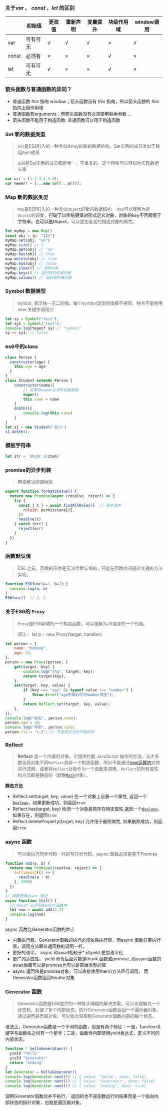 ### 关于*var* 、 *const* 、*let* 的区别

|       | 初始值   | 更改值 | 重新声明 | 变量提升 | 块级作用域 | window调用 |
| ----- | -------- | ------ | -------- | -------- | ---------- | ---------- |
| var   | 可有可无 | √      | √        | √        | ×          | √          |
| const | 必须有   | ×      | ×        | ×        | √          | ×          |
| let   | 可有可无 | √      | ×        | ×        | √          | ×          |

### 箭头函数与普通函数的异同？

+ 普通函数 *this* 指向 window；箭头函数没有 *this* 指向，所以箭头函数的 *this* 指向上级作用域
+ 普通函数有arguments；而箭头函数没有必须使用剩余参数 *...* 
+ 箭头函数不能用于构造函数: 普通函数可以用于构造函数

### Set 新的数据类型

> `Set`是ES6引入的一种类似Array的新的数据结构，Set实例的成员类似于数组item成员
>
> `区别`是Set实例的成员都是唯一，不重复的。这个特性可以轻松地实现数组去重

```js
var arr = [1,2,3,4,5,6];
var newArr = [...new Set(...arr)];
```

### Map 新的数据类型

>  `Map`是ES6引入的一种类似`Object`的新的数据结构。
> `Map`可以理解为是`Object`的超集，**打破了以传统键值对形式定义对象，对象的key不再局限于字符串，也可以是Object**。可以更加全面的描述对象的属性。 

```js
let myMap = new Map()
const obj = {p: "123"}
myMap.set(obj, "ok")
myMap.size() // 1
myMap.get(obj) // "ok"
myMap.has(obj) // true
map.delete(obj) // true
myMap.has(obj) // false
myMap.clear() // 清除所有
myMap.keys() // 返回键名的遍历器
myMap.values() // 返回值的遍历器
```

### Symbol 数据类型

> synbol, 表示独一无二的值，每个symbol类型的值都不相同。特点不能使用new 关键字调用它

```js
let sy = Symbol("test");
let sy1 = Symbol("test");
console.log(tepeof sy) // "symbol"
sy == sy1; // false
```

### **es6中的class**

```js
class Person {
  constructor(age) {
    this.age = age
  }
}
class Student extends Person {
    constructor(name){
        // 如果有super必须写在最强面
      	super()
        this.name = name
    }
    doSth(){
        console.log(this.name)
    }
}
let s1 = new Student('若川')
s1.doSth();
```

### **模板字符串**

```js
let str = `bhjdc ${item}`
```

### **promise的异步封装**

> 用来解决回调地狱

```js
export function formatStatus() {
  return new Promise(async (resolve, reject) => {
    try {
      const { t } = await findAllRoles({  // 异步请求
        roleId: permissions[0],
      })
      resolve(t)
    } catch (err) {
      reject(err)
    }
  })
}
```

### 函数默认值

> ES6 之前，函数的形参是无法给默认值的，只能在函数内部通过变通的方法实现。

```js
function ES6func(a=1, b=2) {
  console.log(a, b)
}
ES6func()  // 1, 2
```

### 关于ES6的 `Proxy`

> `Proxy`是ES6新增的一个构造函数，可以理解为JS语言的一个代理。
>
> 语法： let p = new Proxy(target, handler);

```js
let person = {
    name: "hemeng",
    age: 24,
};
person = new Proxy(person, {
    get(target, key) {
        console.log("xhg", target, key);
        return target[key];
    },
    set(target, key, value) {
        if (key === "age" && typeof value !== "number") {
            throw Error("age字段必须为Number类型");
        }
        return Reflect.set(target, key, value);
    },
});
console.log("姓名", person.name);
person.age = 20;
console.log("年龄", person.age);
person.cls = "1-2"; // 不是响应式的不能修改
```

### Reflect

> **Reflect** 是一个内置的对象，它提供拦截 JavaScript 操作的方法。与大多数全局对象不同`Reflect`并非一个构造函数，所以不能通过[new运算符](https://developer.mozilla.org/zh-CN/docs/Web/JavaScript/Reference/Operators/new)对其进行调用，或者将`Reflect`对象作为一个函数来调用。`Reflect`的所有属性和方法都是静态的（就像[`Math`](https://developer.mozilla.org/zh-CN/docs/Web/JavaScript/Reference/Global_Objects/Math)对象）。

**静态方法**

+ Reflect.set(target, key, value)   在一个对象上设置一个属性, 返回一个[`Boolean`](https://developer.mozilla.org/zh-CN/docs/Web/JavaScript/Reference/Global_Objects/Boolean)，如果更新成功，则返回`true`
+ Reflect.has(target, key)  检测一个对象是否存在特定属性,返回一个[`Boolean`](https://developer.mozilla.org/zh-CN/docs/Web/JavaScript/Reference/Global_Objects/Boolean)，如果存在，则返回`true`
+ Reflect.deleteProperty(target, key) 允许用于删除属性, 如果删除成功，则返回`true`

### **async** 函数

> 可以像执行同步代码一样的写异步代码，async 函数必须是基于Promise

```js
function add(a, b) {
  return new Promise((resolve, reject) => {
    setTimeout(() => {
      resolve(a + b)
    }, 2000)
  })
}
// 函数使用async 标记
async function test() {
  // await 必须写在async函数中
  let num = await add(2,3)
  console.log(num)
}
```

async 函数比Generator函数的优点

+ 内置执行器。Generator函数的执行必须依靠执行器，而async 函数自带执行器，调用方法跟普通函数的调用一样。
+ 更好的语义， async 和await相较于* 和yieId 更加语义化
+ 更广的适应性， yieId 命令后面只能是thunk 函数或promise, 而async函数的await后面可以是promise也可以是原始类型的值
+ async 返回值是promise对象，可以直接使用then()方法经行调用， 而Generator函数返回Iterator对象

### Generator 函数

> Generator函数是ES6提供的一种异步编程的解决方案，可以先理解为一个状态机，封装了多个内部状态，执行Generator函数返回一个遍历器对象，通过遍历遍历器对象，可以依次获取到Generator函数内部的每个状态。

语法上，Generator函数是一个不同的函数，但是有两个特征：一是，function关键字与函数名之间有一个星号；二是，函数体内部使用yieId表达式，定义不同的内部状态。

```js
function * helloGenerataor() {
  yieId "hello"
  yieId "Generator"
  return "ending"
}
let Generator = helloGenerator()
console.log(Generator.next()) // { value: "hello", done: false}
console.log(Generator.next()) // { value: "Generator", done: false}
console.log(Generator.next()) // { value: "ending", done: true}
```

调用Generator函数后并不执行， 返回的也不是函数运行的结果而是一个指向内部状态的指针对象，也就是遍历器对象。

